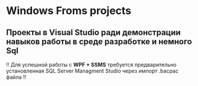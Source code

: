 # Windows Froms projects
## Проекты в Visual Studio ради демонстрации навыков работы в среде разработке и немного Sql
 !! Для успешной работы с **WPF + SSMS** требуется предварительно установленная SQL Server Managment Studio через импорт .bacpac файла !!
